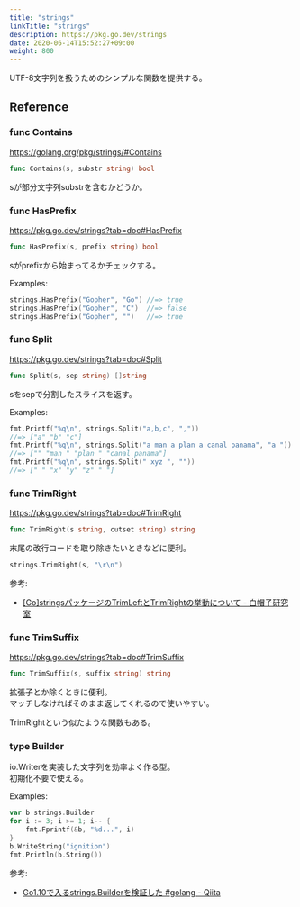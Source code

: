 ```yaml
---
title: "strings"
linkTitle: "strings"
description: https://pkg.go.dev/strings
date: 2020-06-14T15:52:27+09:00
weight: 800
---
```


UTF-8文字列を扱うためのシンプルな関数を提供する。

## Reference
### func Contains

https://golang.org/pkg/strings/#Contains

```go
func Contains(s, substr string) bool
```

sが部分文字列substrを含むかどうか。

### func HasPrefix

https://pkg.go.dev/strings?tab=doc#HasPrefix

```go
func HasPrefix(s, prefix string) bool
```

sがprefixから始まってるかチェックする。

Examples:

```go
strings.HasPrefix("Gopher", "Go") //=> true
strings.HasPrefix("Gopher", "C")  //=> false
strings.HasPrefix("Gopher", "")   //=> true
```

### func Split

https://pkg.go.dev/strings?tab=doc#Split

```go
func Split(s, sep string) []string
```

sをsepで分割したスライスを返す。

Examples:

```go
fmt.Printf("%q\n", strings.Split("a,b,c", ","))
//=> ["a" "b" "c"]
fmt.Printf("%q\n", strings.Split("a man a plan a canal panama", "a "))
//=> ["" "man " "plan " "canal panama"]
fmt.Printf("%q\n", strings.Split(" xyz ", ""))
//=> [" " "x" "y" "z" " "]
```

### func TrimRight

https://pkg.go.dev/strings?tab=doc#TrimRight

```go
func TrimRight(s string, cutset string) string
```

末尾の改行コードを取り除きたいときなどに便利。

```go
strings.TrimRight(s, "\r\n")
```

参考:

- [\[Go\]stringsパッケージのTrimLeftとTrimRightの挙動について - 白帽子研究室](https://sites.google.com/site/sbwhitecap/blog/2014/06/14a)

### func TrimSuffix

https://pkg.go.dev/strings?tab=doc#TrimSuffix

```go
func TrimSuffix(s, suffix string) string
```

拡張子とか除くときに便利。  
マッチしなければそのまま返してくれるので使いやすい。

TrimRightという似たような関数もある。

### type Builder

io.Writerを実装した文字列を効率よく作る型。  
初期化不要で使える。

Examples:

```go
var b strings.Builder
for i := 3; i >= 1; i-- {
    fmt.Fprintf(&b, "%d...", i)
}
b.WriteString("ignition")
fmt.Println(b.String())
```

参考:

- [Go1.10で入るstrings.Builderを検証した #golang - Qiita](https://qiita.com/tenntenn/items/94923a0c527d499db5b9)
